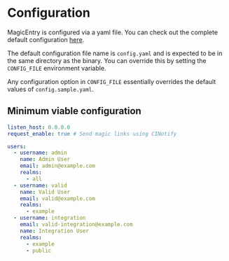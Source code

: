 # Configuration

MagicEntry is configured via a yaml file. You can check out the complete
default configuration [here](https://github.com/dzervas/magicentry/blob/main/config.sample.yaml).

The default configuration file name is `config.yaml` and is expected to be in the
same directory as the binary. You can override this by setting the `CONFIG_FILE`
environment variable.

Any configuration option in `CONFIG_FILE` essentially overrides the default
values of `config.sample.yaml`.

## Minimum viable configuration

```yaml
listen_host: 0.0.0.0
request_enable: true # Send magic links using CINotify

users:
  - username: admin
    name: Admin User
    email: admin@example.com
    realms:
      - all
  - username: valid
    name: Valid User
    email: valid@example.com
    realms:
      - example
  - username: integration
    email: valid-integration@example.com
    name: Integration User
    realms:
      - example
      - public
```
